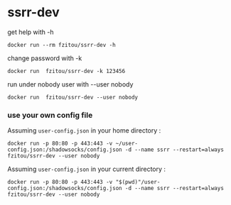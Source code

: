# ssrr-dev

get help with -h

`docker run --rm fzitou/ssrr-dev -h`

change password with -k

`docker run  fzitou/ssrr-dev -k 123456`

run under nobody user with --user nobody

`docker run  fzitou/ssrr-dev --user nobody`


### use your own config file

Assuming  `user-config.json` in your home directory :

` docker run -p 80:80 -p 443:443 -v ~/user-config.json:/shadowsocks/config.json -d --name ssrr --restart=always fzitou/ssrr-dev --user nobody `

Assuming `user-config.json` in your current directory :

` docker run -p 80:80 -p 443:443 -v "$(pwd)"/user-config.json:/shadowsocks/config.json -d --name ssrr --restart=always fzitou/ssrr-dev --user nobody `